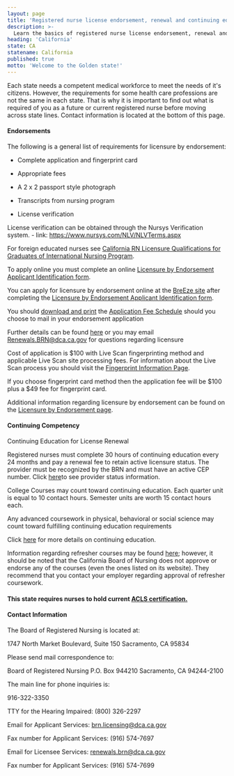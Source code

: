 ```yaml
---
layout: page
title: 'Registered nurse license endorsement, renewal and continuing education in Arkansas | ACLS Training Center'
description: >-
  Learn the basics of registered nurse license endorsement, renewal and continuing education in California.
heading: 'California'
state: CA
statename: California
published: true
motto: 'Welcome to the Golden state!'
---
```


Each state needs a competent medical workforce to meet the needs of it's
citizens. However, the requirements for some health care professions are
not the same in each state. That is why it is important to find out what
is required of you as a future or current registered nurse before moving
across state lines. Contact information is located at the bottom of this
page.

#### Endorsements

The following is a general list of requirements for licensure by
endorsement:

-   Complete application and fingerprint card

-   Appropriate fees

-   A 2 x 2 passport style photograph

-   Transcripts from nursing program

-   License verification

License verification can be obtained through the Nursys Verification
system. - link: https://www.nursys.com/NLV/NLVTerms.aspx

For foreign educated nurses see [California RN Licensure Qualifications
for Graduates of International Nursing
Program](https://www.rn.ca.gov/pdfs/education/edp-i-35.pdf "California RN Licensure Qualifications for Graduates of
          International Nursing Program page").

To apply online you must complete an online [Licensure by Endorsement
Applicant Identification
form](https://www.rn.ca.gov/pdfs/applicants/endidform.pdf "Licensure
          by Endorsement Applicant Identification form").

You can apply for licensure by endorsement online at the [BreEze
site](https://www.breeze.ca.gov/ "California licensing
          page") after completing the [Licensure by Endorsement
Applicant Identification
form](https://www.rn.ca.gov/pdfs/applicants/endidform.pdf "Licensure
          by Endorsement Applicant Identification form").

You should [download and
print](https://www.rn.ca.gov/pdfs/applicants/end-app.pdf) the
[Application Fee
Schedule](https://www.rn.ca.gov/pdfs/applicants/end-app.pdf) should you
choose to mail in your endorsement application

Further details can be found
[here](https://www.rn.ca.gov/licensees/lic-renewal.shtml) or you may
email Renewals.BRN@dca.ca.gov for questions regarding licensure

Cost of application is \$100 with Live Scan fingerprinting method and
applicable Live Scan site processing fees. For information about the
Live Scan process you should visit the [Fingerprint Information
Page](https://www.rn.ca.gov/applicants/fpinstruct.shtml#livescan).

If you choose fingerprint card method then the application fee will be
\$100 plus a \$49 fee for fingerprint card.

Additional information regarding licensure by endorsement can be found
on the [Licensure by Endorsement
page](https://www.rn.ca.gov/applicants/lic-end.shtml).

#### Continuing Competency

Continuing Education for License Renewal

Registered nurses must complete 30 hours of continuing education every
24 months and pay a renewal fee to retain active licensure status. The
provider must be recognized by the BRN and must have an active CEP
number. Click [here](https://www.rn.ca.gov/online/verify.shtml)to see
provider status information.

College Courses may count toward continuing education. Each quarter unit
is equal to 10 contact hours. Semester units are worth 15 contact hours
each.

Any advanced coursework in physical, behavioral or social science may
count toward fulfilling continuing education requirements

Click [here](https://www.rn.ca.gov/licensees/ce-renewal.shtml) for more
details on continuing education.

Information regarding refresher courses may be found
[here](https://www.rn.ca.gov/education/courses.shtml "refresher
              courses for California"); however, it should be noted that
the California Board of Nursing does not approve or endorse any of the
courses (even the ones listed on its website). They recommend that you
contact your employer regarding approval of refresher coursework.

#### This state requires nurses to hold current [ACLS certification.](https://www.acls.net/california-acls-pals-bls.htm)

#### Contact Information

The Board of Registered Nursing is located at:

1747 North Market Boulevard, Suite 150
Sacramento, CA 95834

Please send mail correspondence to:

Board of Registered Nursing
P.O. Box 944210
Sacramento, CA 94244-2100

The main line for phone inquiries is:

916-322-3350

TTY for the Hearing Impaired: (800) 326-2297

Email for Applicant Services: brn.licensing@dca.ca.gov

Fax number for Applicant Services: (916) 574-7697

Email for Licensee Services: renewals.brn@dca.ca.gov

Fax number for Applicant Services: (916) 574-7699

